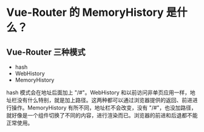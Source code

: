# Vue-Router 的 MemoryHistory 是什么？

## Vue-Router 三种模式

- hash
- WebHistory
- MemoryHistory

hash 模式会在地址后面加上 "/#"。WebHistory 和以前访问非单页应用一样，地址栏没有什么特别，就是加上路径。这两种都可以通过浏览器提供的返回、前进进行操作。MemoryHistory 有所不同，地址栏不会改变，没有 "/#"，也没加路径，就好像是一个组件切换了不同的内容，进行渲染而已。浏览器的前进和后退都不能正常使用。
